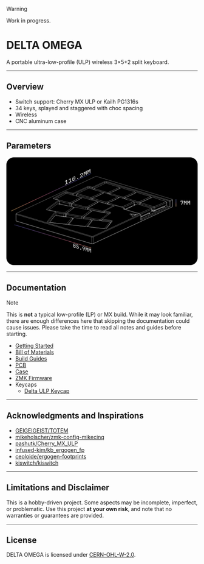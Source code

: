 > [!WARNING]
> Work in progress.

# DELTA OMEGA

A portable ultra-low-profile (ULP) wireless 3×5+2 split keyboard.

---

## Overview

- Switch support: Cherry MX ULP or Kailh PG1316s
- 34 keys, splayed and staggered with choc spacing
- Wireless
- CNC aluminum case

---

## Parameters

![Dimension](./docs/images/dimension.png)

---

## Documentation

> [!NOTE]
> This is **not** a typical low-profile (LP) or MX build. While it may look familiar, there are enough differences here that skipping the documentation could cause issues. Please take the time to read all notes and guides before starting.

- [Getting Started](./docs/GETTING_STARTED.md)
- [Bill of Materials](./docs/BOM.md)
- [Build Guides](./docs/BUILD_GUIDES.md)
- [PCB](./pcb/README.md)
- [Case](./case/README.md)
- [ZMK Firmware](https://github.com/unspecworks/zmk-delta-omega)
- Keycaps
  - [Delta ULP Keycap](https://github.com/unspecworks/delta-ulp-keycap)

---

## Acknowledgments and Inspirations

- [GEIGEIGEIST/TOTEM](https://github.com/GEIGEIGEIST/TOTEM)
- [mikeholscher/zmk-config-mikecinq](https://github.com/mikeholscher/zmk-config-mikecinq)
- [pashutk/Cherry_MX_ULP](https://github.com/pashutk/Cherry_MX_ULP)
- [infused-kim/kb_ergogen_fp](https://github.com/infused-kim/kb_ergogen_fp)
- [ceoloide/ergogen-footprints](https://github.com/ceoloide/ergogen-footprints)
- [kiswitch/kiswitch](https://github.com/kiswitch/kiswitch)

---

## Limitations and Disclaimer

This is a hobby-driven project. Some aspects may be incomplete, imperfect, or problematic. Use this project **at your own risk**, and note that no warranties or guarantees are provided.

---

## License

DELTA OMEGA is licensed under [CERN-OHL-W-2.0](./LICENSE.md).
